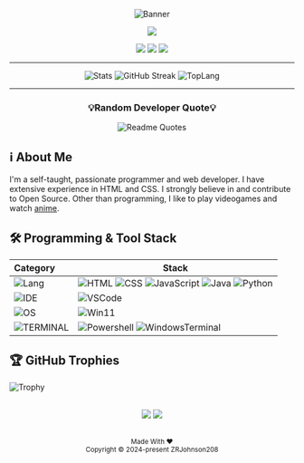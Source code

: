 <div align="center">
  
<!------- --Banner-- ------->
![Banner](https://github.com/user-attachments/assets/7c258892-9b00-413f-af2c-ec7486151e20)
<pre><img src="https://readme-typing-svg.herokuapp.com/?font=Monospace&size=40&center=true&vCenter=true&width=600&height=50&color=FFFFFFF8&duration=4500&lines=Hello,+I'm+Zach+Johnson!;"/></pre>

<a href="https://www.youtube.com/@cardinalboy-fy3lu"><img src="https://img.shields.io/badge/YouTube-FF0000?style=for-the-badge&logo=youtube&logoColor=white"></a>
<a href="mailto:zachrjohnson08@gmail.com"><img src="https://img.shields.io/badge/Gmail-D14836?style=for-the-badge&logo=gmail&logoColor=white"></a>
<a href="https://discordapp.com/users/"><img src="https://img.shields.io/badge/Discord-5865F2?style=for-the-badge&logo=discord&logoColor=white"></a>

---

<!------- --GitHub Stats-- ------->
![Stats](https://github-readme-stats.vercel.app/api?username=ZRJohnson208&show_icons=true&count_private=true&theme=dark)
![GitHub Streak](https://streak-stats.demolab.com/?user=ZRJohnson208&card_width=300&theme=dark)
![TopLang](https://github-readme-stats.vercel.app/api/top-langs/?username=ZRJohnson208&langs_count=10&card_width=770&layout=compact&theme=dark)

---

<!------- --Daily Quote-- ------->
<h3>💡Random Developer Quote💡</h3>

![Readme Quotes](https://quotes-github-readme.vercel.app/api?type=horizontal&theme=dark)
</div>

<!------- --About Me-- ------->
## ℹ️ About Me
I'm a self-taught, passionate programmer and web developer. I have extensive experience in HTML and CSS. I strongly believe in and contribute to Open Source. Other than programming, I like to play videogames and watch [anime](https://anilist.co/user/ZachRJohnson208/animelist).

## 🛠 Programming & Tool Stack

| Category                                                          | Stack                                                                                    |
| :-----------------------------------------------------------------|------------------------------------------------------------------------------------------|
| ![Lang](https://img.shields.io/badge/-LANGUAGES-black?style=flat) | ![HTML](https://img.shields.io/badge/-HTML5-E34F26?style=flat&logo=html5&logoColor=white) ![CSS](https://img.shields.io/badge/-CSS3-254bdd?style=flat&logo=css3) ![JavaScript](https://img.shields.io/badge/-JavaScript-C69D00?style=flat&logo=javascript&logoColor=white) ![Java](https://custom-icon-badges.demolab.com/badge/Java-%23ED8B00?style=flat&logo=java&logoColor=white) ![Python](https://img.shields.io/badge/Python-3776AB?style=flat&logo=python&logoColor=ffdd54)|
| ![IDE](https://img.shields.io/badge/-IDE-black?style=flat)        |  ![VSCode](https://custom-icon-badges.demolab.com/badge/VSCode-0078d7.svg?&style=flat&logo=vsc&logoColor=white)|
| ![OS](https://img.shields.io/badge/-OS-black?style=flat)          |  ![Win11](https://custom-icon-badges.demolab.com/badge/Windows_11-0078D6?style=flat&logo=windows11&logoColor=white)|
| ![TERMINAL](https://img.shields.io/badge/-TERMINAL-black?style=flat) | ![Powershell](https://img.shields.io/badge/Powershell-5391FE?style=flat&logo=powershell&logoColor=white) ![WindowsTerminal](https://custom-icon-badges.demolab.com/badge/Windows_Terminal-4D4D4D?style=flat&logo=terminal&logoColor=white)|

## 🏆 GitHub Trophies

![Trophy](https://github-profile-trophy.vercel.app/?username=ZRJohnson208&theme=darkhub&no-bg=true&no-frame=true&margin-w=4)

<div align="center">
<br>
<!-- <img src="https://komarev.com/ghpvc/?username=ZRJohnson208&style=for-the-badge&color=ff0000"> --> 
<img src="https://wakatime.com/badge/user/e7ff400a-7fa6-4f0f-be54-ea77ecaf95af.svg?&style=for-the-badge&color=ff0000">
<img src="https://tokei.rs/b1/github/ZRJohnson208/ZRJohnson208?category=code&style=for-the-badge&color=ff0000">
<p><br><sub>Made With ❤️<br>Copyright © 2024-present ZRJohnson208</sub></p></p>
</div>
